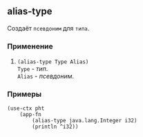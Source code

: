 ## alias-type
Создаёт `псевдоним` для `типа`.

### Применение

1. `(alias-type Type Alias)`<br>
`Type` - _тип_.<br>
`Alias` - _псевдоним_.

### Примеры

```pihta
(use-ctx pht
    (app-fn
        (alias-type java.lang.Integer i32)
        (println ^i32))
```
